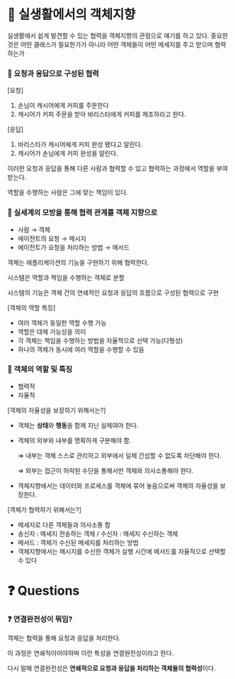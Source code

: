 # 📌 실생활에서의 객체지향
실생활에서 쉽게 발견할 수 있는 협력을 객체지향의 관점으로 얘기를 하고 있다.
중요한 것은 어떤 클래스가 필요한가가 아니라 어떤 객체들이 어떤 메세지를 주고 받으며 협력하는가

### 📌 요청과 응답으로 구성된 협력
[요청]

1. 손님이 캐시어에게 커피를 주문한다
2. 캐시어가 커피 주문을 받아 바리스타에게 커피를 제조하라고 한다.

[응답]

1. 바리스타가 캐시어에게 커피 완성 됐다고 알린다.
2. 캐시어가 손님에게 커피 완성을 알린다.

이러한 요청과 응답을 통해 다른 사람과 협력할 수 있고 협력하는 과정에서 역할을 부여 받는다.

역할을 수행하는 사람은 그에 맞는 책임이 있다.

### 📌 실세계의 모방을 통해 협력 관계를 객체 지향으로
- 사람 → 객체
- 에이전트의 요청 → 메시지
- 에이전트가 요청을 처리하는 방법 → 메서드

객체는 애플리케이션의 기능을 구현하기 위해 협력한다.

시스템은 역할과 책임을 수행하는 객체로 분할

시스템의 기능은 객체 간의 연쇄적인 요청과 응답의 흐름으로 구성된 협력으로 구현

[객체의 역할 특징]

- 여러 객체가 동일한 역할 수행 가능
- 역할은 대체 가능성을 의미
- 각 객체는 책임을 수행하는 방법을 자율적으로 선택 가능(다형성)
- 하나의 객체가 동시에 여러 역할을 수행할 수 있음

### 📌 객체의 역할 및 특징
- 협력적
- 자율적

[객체의 자율성을 보장하기 위해서는?]

- 객체는 **상태**와 **행동**을 함께 지닌 실체여야 한다.
- 객체의 외부와 내부를 명확하게 구분해야 함.
    
    ⇒ 내부는 객체 스스로 관리하고 외부에서 일체 간섭할 수 없도록 차단해야 한다.
    
    ⇒ 외부는 접근이 허락된 수단을 통해서만 객체와 의사소통해야 한다.
    
- 객체지향에서는 데이터와 프로세스를 객체에 묶어 놓음으로써 객체의 자율성을 보장한다.

[객체가 협력하기 위해서는?]

- 메세지로 다른 객체들과 의사소통 함
- 송신자 : 메세지 전송하는 객체 / 수신자 : 메세지 수신하는 객체
- 메서드 : 객체가 수신된 메세지를 처리하는 방법
- 객체지향에서는 메시지를 수신한 객체가 실행 시간에 메서드를 자율적으로 선택할 수 있다

# ❓ Questions
### ❓ 연결완전성이 뭐임?
객체는 협력을 통해 요청과 응답을 처리한다.

이 과정은 연쇄적이어야하며 이런 특성을 연결완전성이라고 한다.

다시 말해 연결완전성은 **연쇄적으로 요청과 응답을 처리하는 객체들의 협력성**이다.